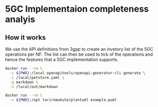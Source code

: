# 5GC Implementaion completeness analyis

## How it works

We use the API definitions from 3gpp to create an invetory list of the 5GC operations per NF. The list can then be used to tick of the operations and hence the features that a 5GC implementation supports.



```bash
docker run --rm \
  -v ${PWD}:/local openapitools/openapi-generator-cli generate \
  -i /local/petstore.yaml \
  -g markdown \
  -o /local/out/markdown
```

```bash
docker run --rm \
  -v ${PWD}:/opt tariromukute/plantuml example.puml
```